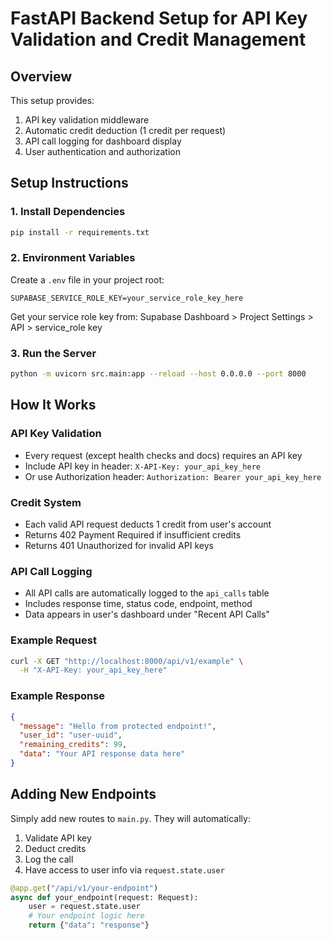 
# FastAPI Backend Setup for API Key Validation and Credit Management

## Overview
This setup provides:
1. API key validation middleware
2. Automatic credit deduction (1 credit per request)
3. API call logging for dashboard display
4. User authentication and authorization

## Setup Instructions

### 1. Install Dependencies
```bash
pip install -r requirements.txt
```

### 2. Environment Variables
Create a `.env` file in your project root:
```env
SUPABASE_SERVICE_ROLE_KEY=your_service_role_key_here
```

Get your service role key from:
Supabase Dashboard > Project Settings > API > service_role key

### 3. Run the Server
```bash
python -m uvicorn src.main:app --reload --host 0.0.0.0 --port 8000
```

## How It Works

### API Key Validation
- Every request (except health checks and docs) requires an API key
- Include API key in header: `X-API-Key: your_api_key_here`
- Or use Authorization header: `Authorization: Bearer your_api_key_here`

### Credit System
- Each valid API request deducts 1 credit from user's account
- Returns 402 Payment Required if insufficient credits
- Returns 401 Unauthorized for invalid API keys

### API Call Logging
- All API calls are automatically logged to the `api_calls` table
- Includes response time, status code, endpoint, method
- Data appears in user's dashboard under "Recent API Calls"

### Example Request
```bash
curl -X GET "http://localhost:8000/api/v1/example" \
  -H "X-API-Key: your_api_key_here"
```

### Example Response
```json
{
  "message": "Hello from protected endpoint!",
  "user_id": "user-uuid",
  "remaining_credits": 99,
  "data": "Your API response data here"
}
```

## Adding New Endpoints
Simply add new routes to `main.py`. They will automatically:
1. Validate API key
2. Deduct credits
3. Log the call
4. Have access to user info via `request.state.user`

```python
@app.get("/api/v1/your-endpoint")
async def your_endpoint(request: Request):
    user = request.state.user
    # Your endpoint logic here
    return {"data": "response"}
```
